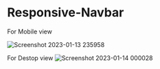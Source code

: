 # Responsive-Navbar
For Mobile view

![Screenshot 2023-01-13 235958](https://user-images.githubusercontent.com/112897767/212393292-15eeb98e-37ad-4a1c-8341-c14be97dd072.png)


   For Destop view
![Screenshot 2023-01-14 000028](https://user-images.githubusercontent.com/112897767/212393301-c750d085-ee61-449c-9fdf-31c273dcf01f.png)
